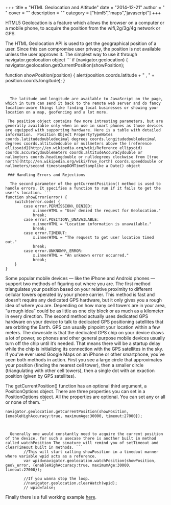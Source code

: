 
+++
title = "HTML Geolocation and Altitude"
date = "2014-12-21"
author = " "
cover = ""
description = ""
category = ["html5","maps","javascript"]
+++

HTML5 Geolocation is a feature which allows the browser on a computer or a mobile phone, to acquire the position from the wifi,2g/3g/4g network or GPS.

 The HTML Geolocation API is used to get the geographical position of a user. Since this can compromise user privacy, the position is not available unless the user approves it. The simplest way to use it through navigator.geolocation object ```
if (navigator.geolocation) {
        navigator.geolocation.getCurrentPosition(showPosition);

function showPosition(position) {
    alert(position.coords.latitude +  " , "  + position.coords.longitude);
}

```
 

  The latitude and longitude are available to JavaScript on the page, which in turn can send it back to the remote web server and do fancy location-aware things like finding local businesses or showing your location on a map, geofencing and a lot more. 

 The position object contains few more intresting parameters, but are generally available only when in use in smart phones as those devices are equipped with supporting hardware. Here is a table with detailed information.  Position Object PropertyTypeNotes coords.latitudedoubledecimal degrees coords.longitudedoubledecimal degrees coords.altitudedouble or nullmeters above the [reference ellipsoid](http://en.wikipedia.org/wiki/Reference_ellipsoid) coords.accuracydoublemeters coords.altitudeAccuracydouble or nullmeters coords.headingdouble or nulldegrees clockwise from [true north](http://en.wikipedia.org/wiki/True_north) coords.speeddouble or nullmeters/second timestampDOMTimeStamplike a Date() object  

 ### Handling Errors and Rejections

  The second parameter of the getCurrentPosition() method is used to handle errors. It specifies a function to run if it fails to get the user's location. ```
function showError(error) {
    switch(error.code) {
        case error.PERMISSION\_DENIED:
            x.innerHTML = "User denied the request for Geolocation."
            break;
        case error.POSITION\_UNAVAILABLE:
            x.innerHTML = "Location information is unavailable."
            break;
        case error.TIMEOUT:
            x.innerHTML = "The request to get user location timed out."
            break;
        case error.UNKNOWN\_ERROR:
            x.innerHTML = "An unknown error occurred."
            break;
    }
}

```
 

  Some popular mobile devices — like the iPhone and Android phones — support two methods of figuring out where you are. The first method triangulates your position based on your relative proximity to different cellular towers operated by your phone carrier. This method is fast and doesn’t require any dedicated GPS hardware, but it only gives you a rough idea of where you are. Depending on how many cell towers are in your area, “a rough idea” could be as little as one city block or as much as a kilometer in every direction. The second method actually uses dedicated GPS hardware on your device to talk to dedicated GPS positioning satellites that are orbiting the Earth. GPS can usually pinpoint your location within a few meters. The downside is that the dedicated GPS chip on your device draws a lot of power, so phones and other general purpose mobile devices usually turn off the chip until it’s needed. That means there will be a startup delay while the chip is initializing its connection with the GPS satellites in the sky. If you’ve ever used Google Maps on an iPhone or other smartphone, you’ve seen both methods in action. First you see a large circle that approximates your position (finding the nearest cell tower), then a smaller circle (triangulating with other cell towers), then a single dot with an exaction position (given by GPS satellites). 

  The getCurrentPosition() function has an optional third argument, a PositionOptions object. There are three properties you can set in a PositionOptions object. All the properties are optional. You can set any or all or none of them. ```

	navigator.geolocation.getCurrentPosition(showPosition,{enableHighAccuracy:true, maximumAge:30000, timeout:27000});


```
 

  Generally one would constantly need to acquire the current position of the device, for such a usecase there is another built in method called watchPosition The sinature will remind you of setTimeout and clearTimeout built in methods. ```
		//This will start calling showPosition in a timedout manner where variable wpid acts as a reference.
		var wpid=navigator.geolocation.watchPosition(showPosition, geo\_error, {enableHighAccuracy:true, maximumAge:30000, timeout:27000});

		//If you wanna stop the loop.
		//navigator.geolocation.clearWatch(wpid);
	    // wpid=false;

```
 Finally there is a full working example [here](http://www.varunpant.com/static/resources/google/geolocation.html). 

 






